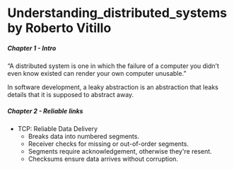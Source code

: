 # Understanding_distributed_systems by Roberto Vitillo

##### Chapter 1 - Intro

“A distributed system is one in which the failure of a computer you didn’t even know existed can render your own
computer unusable.”

In software development, a leaky abstraction is an abstraction that leaks details that it is supposed to abstract
away.

##### Chapter 2 - Reliable links

* TCP: Reliable Data Delivery
    * Breaks data into numbered segments.
    * Receiver checks for missing or out-of-order segments.
    * Segments require acknowledgement, otherwise they're resent.
    * Checksums ensure data arrives without corruption.